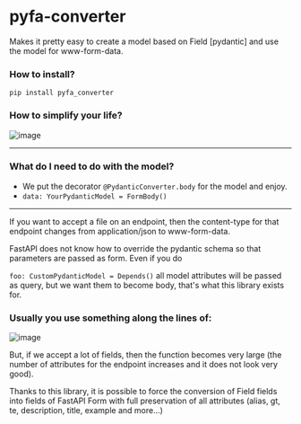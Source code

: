 # pyfa-converter
Makes it pretty easy to create a model based on Field [pydantic] and use the model for www-form-data.


### How to install?
`pip install pyfa_converter`

### How to simplify your life?
![image](https://user-images.githubusercontent.com/64792903/161491444-60e211fe-26c3-44ea-aade-a7c4177eaa74.png)

---

### What do I need to do with the model?
* We put the decorator `@PydanticConverter.body` for the model and enjoy.
* `data: YourPydanticModel = FormBody()`

---

If you want to accept a file on an endpoint, then the content-type for that endpoint changes from application/json to www-form-data.

FastAPI does not know how to override the pydantic schema so that parameters are passed as form.
Even if you do

`foo: CustomPydanticModel = Depends()`
all model attributes will be passed as query, but we want them to become body, that's what this library exists for.

### Usually you use something along the lines of:
![image](https://user-images.githubusercontent.com/64792903/161484700-642e3d0e-242f-49f6-82e8-45c5e912a2c2.png)

But, if we accept a lot of fields, then the function becomes very large (the number of attributes for the endpoint increases and it does not look very good).

Thanks to this library, it is possible to force the conversion of Field fields into fields of FastAPI Form with full preservation of all attributes (alias, gt, te, description, title, example and more...)


